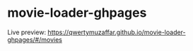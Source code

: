 # movie-loader-ghpages

Live preview: https://qwertymuzaffar.github.io/movie-loader-ghpages/#/movies
